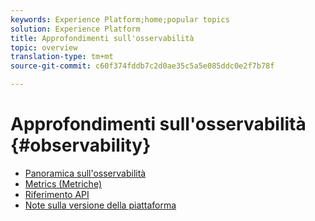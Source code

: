```yaml
---
keywords: Experience Platform;home;popular topics
solution: Experience Platform
title: Approfondimenti sull'osservabilità
topic: overview
translation-type: tm+mt
source-git-commit: c60f374fddb7c2d0ae35c5a5e085ddc0e2f7b78f

---
```



# Approfondimenti sull&#39;osservabilità {#observability}

* [Panoramica sull&#39;osservabilità](home.md)
* [Metrics (Metriche)](metrics.md)
* [Riferimento API](https://www.adobe.io/apis/experienceplatform/home/api-reference.html#!acpdr/swagger-specs/observability-insights.yaml)
* [Note sulla versione della piattaforma](https://www.adobe.com/go/platform-release-notes-en)